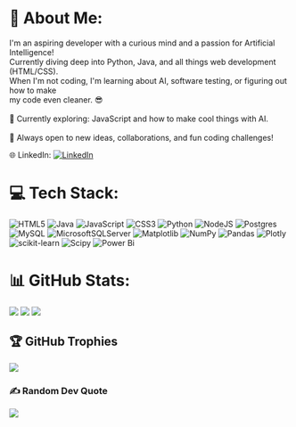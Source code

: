 # 💫 About Me:
I'm an aspiring developer with a curious mind and a passion for Artificial Intelligence! <br>Currently diving deep into Python, Java, and all things web development (HTML/CSS). <br>When I'm not coding, I'm learning about AI, software testing, or figuring out how to make <br>my code even cleaner. 😎<br><br>🌱 Currently exploring: JavaScript and how to make cool things with AI.<br><br>💬 Always open to new ideas, collaborations, and fun coding challenges!


🌐 LinkedIn:
[![LinkedIn](https://img.shields.io/badge/LinkedIn-%230077B5.svg?logo=linkedin&logoColor=white)](https://linkedin.com/in/angelikinikolaou) 

# 💻 Tech Stack:
![HTML5](https://img.shields.io/badge/html5-%23E34F26.svg?style=flat&logo=html5&logoColor=white) ![Java](https://img.shields.io/badge/java-%23ED8B00.svg?style=flat&logo=openjdk&logoColor=white) ![JavaScript](https://img.shields.io/badge/javascript-%23323330.svg?style=flat&logo=javascript&logoColor=%23F7DF1E) ![CSS3](https://img.shields.io/badge/css3-%231572B6.svg?style=flat&logo=css3&logoColor=white) ![Python](https://img.shields.io/badge/python-3670A0?style=flat&logo=python&logoColor=ffdd54) ![NodeJS](https://img.shields.io/badge/node.js-6DA55F?style=flat&logo=node.js&logoColor=white) ![Postgres](https://img.shields.io/badge/postgres-%23316192.svg?style=flat&logo=postgresql&logoColor=white) ![MySQL](https://img.shields.io/badge/mysql-4479A1.svg?style=flat&logo=mysql&logoColor=white) ![MicrosoftSQLServer](https://img.shields.io/badge/Microsoft%20SQL%20Server-CC2927?style=flat&logo=microsoft%20sql%20server&logoColor=white) ![Matplotlib](https://img.shields.io/badge/Matplotlib-%23ffffff.svg?style=flat&logo=Matplotlib&logoColor=black) ![NumPy](https://img.shields.io/badge/numpy-%23013243.svg?style=flat&logo=numpy&logoColor=white) ![Pandas](https://img.shields.io/badge/pandas-%23150458.svg?style=flat&logo=pandas&logoColor=white) ![Plotly](https://img.shields.io/badge/Plotly-%233F4F75.svg?style=flat&logo=plotly&logoColor=white) ![scikit-learn](https://img.shields.io/badge/scikit--learn-%23F7931E.svg?style=flat&logo=scikit-learn&logoColor=white) ![Scipy](https://img.shields.io/badge/SciPy-%230C55A5.svg?style=flat&logo=scipy&logoColor=%white) ![Power Bi](https://img.shields.io/badge/power_bi-F2C811?style=flat&logo=powerbi&logoColor=black)
# 📊 GitHub Stats:
![](https://github-readme-stats.vercel.app/api?username=ScoopySnack&theme=city_lights&hide_border=false&include_all_commits=true&count_private=true)  ![](https://github-readme-stats.vercel.app/api/top-langs/?username=ScoopySnack&theme=city_lights&hide_border=false&include_all_commits=true&count_private=true&layout=compact)
![](https://github-readme-streak-stats.herokuapp.com/?user=ScoopySnack&theme=city_lights&hide_border=false)<br/>


## 🏆 GitHub Trophies
![](https://github-profile-trophy.vercel.app/?username=ScoopySnack&theme=tokyonight&no-frame=false&no-bg=true&margin-w=4)

### ✍️ Random Dev Quote
![](https://quotes-github-readme.vercel.app/api?type=vetical&theme=tokyonight)

